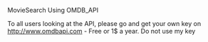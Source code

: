 MovieSearch Using OMDB_API

To all users looking at the API, please go and get your own key on http://www.omdbapi.com - Free or 1$ a year. Do not use my key
